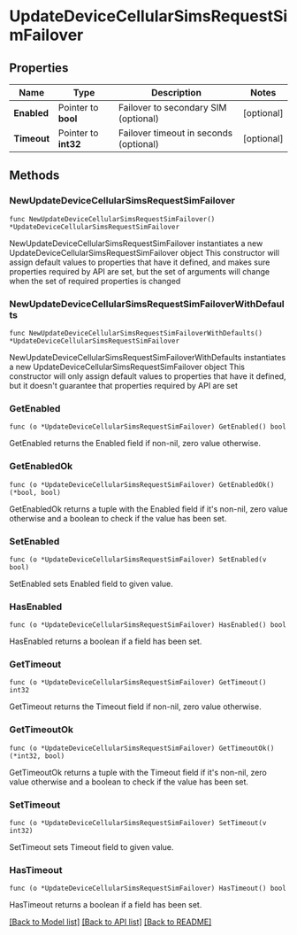 # UpdateDeviceCellularSimsRequestSimFailover

## Properties

Name | Type | Description | Notes
------------ | ------------- | ------------- | -------------
**Enabled** | Pointer to **bool** | Failover to secondary SIM (optional) | [optional] 
**Timeout** | Pointer to **int32** | Failover timeout in seconds (optional) | [optional] 

## Methods

### NewUpdateDeviceCellularSimsRequestSimFailover

`func NewUpdateDeviceCellularSimsRequestSimFailover() *UpdateDeviceCellularSimsRequestSimFailover`

NewUpdateDeviceCellularSimsRequestSimFailover instantiates a new UpdateDeviceCellularSimsRequestSimFailover object
This constructor will assign default values to properties that have it defined,
and makes sure properties required by API are set, but the set of arguments
will change when the set of required properties is changed

### NewUpdateDeviceCellularSimsRequestSimFailoverWithDefaults

`func NewUpdateDeviceCellularSimsRequestSimFailoverWithDefaults() *UpdateDeviceCellularSimsRequestSimFailover`

NewUpdateDeviceCellularSimsRequestSimFailoverWithDefaults instantiates a new UpdateDeviceCellularSimsRequestSimFailover object
This constructor will only assign default values to properties that have it defined,
but it doesn't guarantee that properties required by API are set

### GetEnabled

`func (o *UpdateDeviceCellularSimsRequestSimFailover) GetEnabled() bool`

GetEnabled returns the Enabled field if non-nil, zero value otherwise.

### GetEnabledOk

`func (o *UpdateDeviceCellularSimsRequestSimFailover) GetEnabledOk() (*bool, bool)`

GetEnabledOk returns a tuple with the Enabled field if it's non-nil, zero value otherwise
and a boolean to check if the value has been set.

### SetEnabled

`func (o *UpdateDeviceCellularSimsRequestSimFailover) SetEnabled(v bool)`

SetEnabled sets Enabled field to given value.

### HasEnabled

`func (o *UpdateDeviceCellularSimsRequestSimFailover) HasEnabled() bool`

HasEnabled returns a boolean if a field has been set.

### GetTimeout

`func (o *UpdateDeviceCellularSimsRequestSimFailover) GetTimeout() int32`

GetTimeout returns the Timeout field if non-nil, zero value otherwise.

### GetTimeoutOk

`func (o *UpdateDeviceCellularSimsRequestSimFailover) GetTimeoutOk() (*int32, bool)`

GetTimeoutOk returns a tuple with the Timeout field if it's non-nil, zero value otherwise
and a boolean to check if the value has been set.

### SetTimeout

`func (o *UpdateDeviceCellularSimsRequestSimFailover) SetTimeout(v int32)`

SetTimeout sets Timeout field to given value.

### HasTimeout

`func (o *UpdateDeviceCellularSimsRequestSimFailover) HasTimeout() bool`

HasTimeout returns a boolean if a field has been set.


[[Back to Model list]](../README.md#documentation-for-models) [[Back to API list]](../README.md#documentation-for-api-endpoints) [[Back to README]](../README.md)


